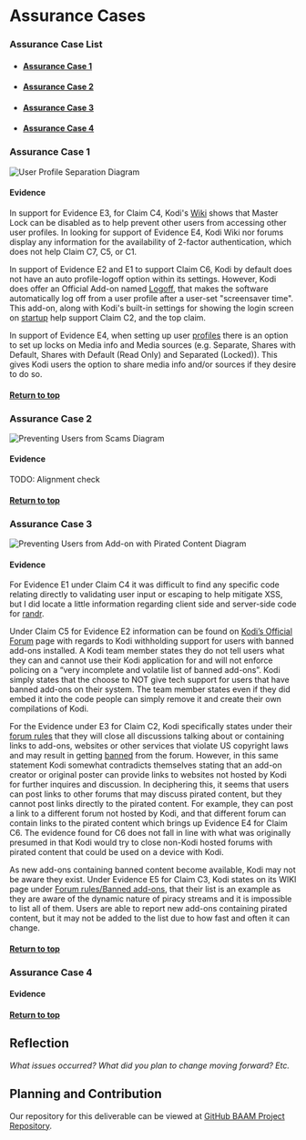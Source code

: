 # Assurance Cases

### Assurance Case List

* #### [Assurance Case 1](#assurance-case-1)

* #### [Assurance Case 2](#assurance-case-2)

* #### [Assurance Case 3](#assurance-case-3)

* #### [Assurance Case 4](#assurance-case-4)

### Assurance Case 1
![User Profile Separation Diagram](https://i.imgur.com/ZT82OUa.jpg)

#### Evidence

In support for Evidence E3, for Claim C4, Kodi's [Wiki](https://kodi.wiki/view/Settings/Interface/Master_lock) shows that Master Lock can be disabled as to help prevent other users from accessing other user profiles. In looking for support of Evidence E4, Kodi Wiki nor forums display any information for the availability of 2-factor authentication, which does not help Claim C7, C5, or C1.  

In support of Evidence E2 and E1 to support Claim C6, Kodi by default does not have an auto profile-logoff option within its settings. However, Kodi does offer an Official Add-on named [Logoff](https://kodi.wiki/view/Add-on:Logoff), that makes the software automatically log off from a user profile after a user-set "screensaver time". This add-on, along with Kodi's built-in settings for showing the login screen on [startup](https://kodi.wiki/view/Settings/Profiles#General) help support Claim C2, and the top claim. 

In support of Evidence E4, when setting up user [profiles](https://kodi.wiki/view/Profiles#Specific_profile_settings) there is an option to set up locks on Media info and Media sources (e.g. Separate, Shares with Default, Shares with Default (Read Only) and Separated (Locked)). This gives Kodi users the option to share media info and/or sources if they desire to do so.

#### [Return to top](#assurance-case-list)

### Assurance Case 2
![Preventing Users from Scams Diagram](https://i.imgur.com/IoAYaIk.jpg)

#### Evidence

TODO: Alignment check

#### [Return to top](#assurance-case-list)

### Assurance Case 3
![Preventing Users from Add-on with Pirated Content Diagram](https://i.imgur.com/x9mOGTF.png)

#### Evidence

For Evidence E1 under Claim C4 it was difficult to find any specific code relating directly to validating user input or escaping to help mitigate XSS, but I did locate a little information regarding client side and server-side code for [randr](https://github.com/xbmc/xbmc/blob/master/xbmc-xrandr.c).

Under Claim C5 for Evidence E2 information can be found on [Kodi’s Official Forum]( https://forum.kodi.tv/showthread.php?tid=339438) page with regards to Kodi withholding support for users with banned add-ons installed. A Kodi team member states they do not tell users what they can and cannot use their Kodi application for and will not enforce policing on a “very incomplete and volatile list of banned add-ons”. Kodi simply states that the choose to NOT give tech support for users that have banned add-ons on their system.  The team member states even if they did embed it into the code people can simply remove it and create their own compilations of Kodi.

For the Evidence under E3 for Claim C2, Kodi specifically states under their [forum rules]( https://kodi.wiki/view/Official:Forum_rules) that they will close all discussions talking about or containing links to add-ons, websites or other services that violate US copyright laws and may result in getting [banned]( https://kodi.wiki/view/Official:Forum_rules/Banned_add-ons) from the forum. However, in this same statement Kodi somewhat contradicts themselves stating that an add-on creator or original poster can provide links to websites not hosted by Kodi for further inquires and discussion. In deciphering this, it seems that users can post links to other forums that may discuss pirated content, but they cannot post links directly to the pirated content. For example, they can post a link to a different forum not hosted by Kodi, and that different forum can contain links to the pirated content which brings up Evidence E4 for Claim C6.  The evidence found for C6 does not fall in line with what was originally presumed in that Kodi would try to close non-Kodi hosted forums with pirated content that could be used on a device with Kodi.

As new add-ons containing banned content become available, Kodi may not be aware they exist.  Under Evidence E5 for Claim C3, Kodi states on its WIKI page under [Forum rules/Banned add-ons](https://kodi.wiki/view/Official:Forum_rules/Banned_add-ons), that their list is an example as they are aware of the dynamic nature of piracy streams and it is impossible to list all of them. Users are able to report new add-ons containing pirated content, but it may not be added to the list due to how fast and often it can change.

#### [Return to top](#assurance-case-list)

### Assurance Case 4

#### Evidence

#### [Return to top](#assurance-case-list)

## Reflection

*What issues occurred? What did you plan to change moving forward? Etc.*

## Planning and Contribution

Our repository for this deliverable can be viewed at [GitHub BAAM Project Repository](https://github.com/mroejr/BAAM/milestone/3).


